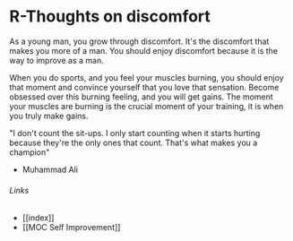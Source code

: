 # R-Thoughts on discomfort

As a young man, you grow through discomfort. It's the discomfort that makes you more of a man. You should enjoy discomfort because it is the way to improve as a man. 

When you do sports, and you feel your muscles burning, you should enjoy that moment and convince yourself that you love that sensation. Become obsessed over this burning feeling, and you will get gains. The moment your muscles are burning is the crucial moment of your training, it is when you truly make gains.

"I don't count the sit-ups. I only start counting when it starts hurting because they're the only ones that count. That's what makes you a champion"
- Muhammad Ali

###### Links
- [[index]]
- [[MOC Self Improvement]]